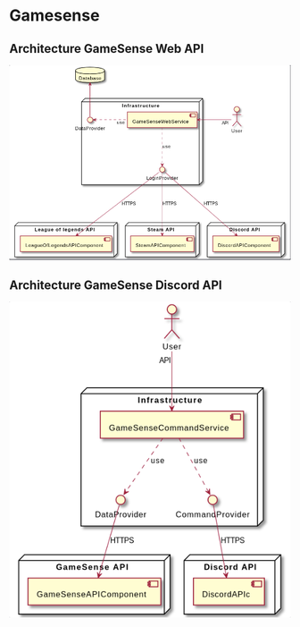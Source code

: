 # Gamesense

## Architecture GameSense Web API
![webapi](images/webapi.png) 

## Architecture GameSense Discord API
![discordapi](images/discordapi.png)
